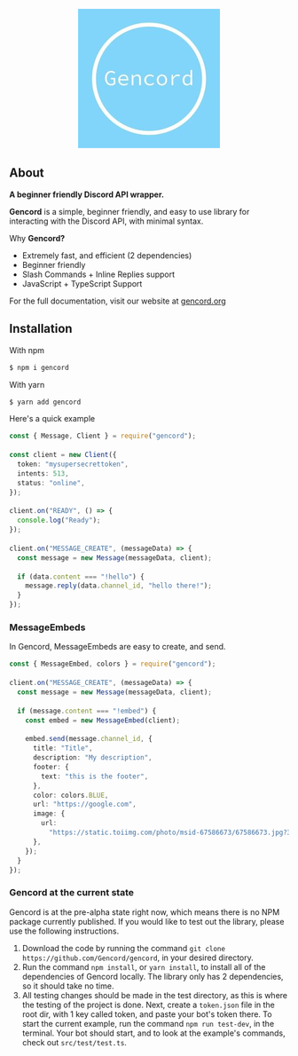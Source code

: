 <p align="center">
  <img src="assets/gencordevensmaller.png" />
</p>

## About

**A beginner friendly Discord API wrapper.**

**Gencord** is a simple, beginner friendly, and easy to use library for interacting with the Discord API, with minimal syntax.

Why **Gencord?**

- Extremely fast, and efficient (2 dependencies)
- Beginner friendly
- Slash Commands + Inline Replies support
- JavaScript + TypeScript Support

For the full documentation, visit our website at [gencord.org](https://gencord.org)

## Installation

With npm

```bash
$ npm i gencord
```

With yarn

```bash
$ yarn add gencord
```

Here's a quick example

```ts
const { Message, Client } = require("gencord");

const client = new Client({
  token: "mysupersecrettoken",
  intents: 513,
  status: "online",
});

client.on("READY", () => {
  console.log("Ready");
});

client.on("MESSAGE_CREATE", (messageData) => {
  const message = new Message(messageData, client);

  if (data.content === "!hello") {
    message.reply(data.channel_id, "hello there!");
  }
});
```

### MessageEmbeds

In Gencord, MessageEmbeds are easy to create, and send.

```ts
const { MessageEmbed, colors } = require("gencord");

client.on("MESSAGE_CREATE", (messageData) => {
  const message = new Message(messageData, client);

  if (message.content === "!embed") {
    const embed = new MessageEmbed(client);

    embed.send(message.channel_id, {
      title: "Title",
      description: "My description",
      footer: {
        text: "this is the footer",
      },
      color: colors.BLUE,
      url: "https://google.com",
      image: {
        url:
          "https://static.toiimg.com/photo/msid-67586673/67586673.jpg?3918697",
      },
    });
  }
});
```

### Gencord at the current state

Gencord is at the pre-alpha state right now, which means there is no NPM package currently published. If you would like to test out the library, please use the following instructions.

1. Download the code by running the command `git clone https://github.com/Gencord/gencord`, in your desired directory.
2. Run the command `npm install`, or `yarn install`, to install all of the dependencies of Gencord locally. The library only has 2 dependencies, so it should take no time.
3. All testing changes should be made in the test directory, as this is where the testing of the project is done. Next, create a `token.json` file in the root dir, with 1 key called token, and paste your bot's token there. To start the current example, run the command `npm run test-dev`, in the terminal. Your bot should start, and to look at the example's commands, check out `src/test/test.ts`.
